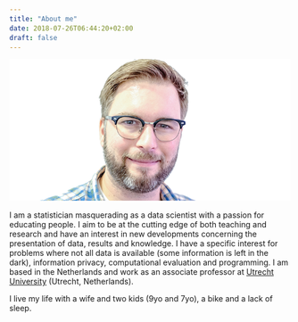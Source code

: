 ```yaml
---
title: "About me"
date: 2018-07-26T06:44:20+02:00
draft: false
---
```


![](images/me.png)

I am a statistician masquerading as a data scientist with a passion for educating people. I aim to be at the cutting edge of both teaching and research and have an interest in new developments concerning the presentation of data, results and knowledge. I have a specific interest for problems where not all data is available (some information is left in the dark), information privacy, computational evaluation and programming. I am based in the Netherlands and work as an associate professor at [Utrecht University](https://www.uu.nl/en) (Utrecht, Netherlands).

I live my life with a wife and two kids (9yo and 7yo), a bike and a lack of sleep.
